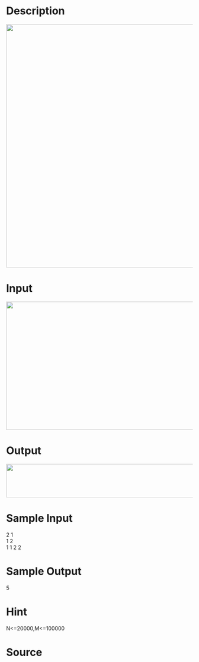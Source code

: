 
# Description

<div class="content"><p><img height="655" width="781" alt="" src="/source/bzoj/2834/img/aHR0cHM6Ly9seWRzeS5jb20vSnVkZ2VPbmxpbmUvdXBsb2FkLzIwMTMwMy8xLmpwZw==.jpg"/></p></div>

# Input

<div class="content"><p><img height="345" width="777" alt="" src="/source/bzoj/2834/img/aHR0cHM6Ly9seWRzeS5jb20vSnVkZ2VPbmxpbmUvdXBsb2FkLzIwMTMwMy8yLmpwZw==.jpg"/></p></div>

# Output

<div class="content"><p><img height="90" width="771" alt="" src="/source/bzoj/2834/img/aHR0cHM6Ly9seWRzeS5jb20vSnVkZ2VPbmxpbmUvdXBsb2FkLzIwMTMwMy8zLmpwZw==.jpg"/></p></div>

# Sample Input

<div class="content"><span class="sampledata">2 1<br/>
1 2<br/>
1 1 2 2<br/>
</span></div>

# Sample Output

<div class="content"><span class="sampledata">5</span></div>

# Hint

<div class="content"><p></p><p>N&lt;=20000,M&lt;=100000</p><p></p></div>

# Source

<div class="content"><p><a href="problemset.php?search="></a></p></div>

